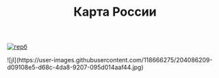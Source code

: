 <html lang='ru'>
  <head>
      <title>Гербы Росии проект по</title>
  </head>
  <body>
    <header>
      <h1><div aligh=center> Карта России </div></h1>
    </header>
    <p><a href="Yaroslavl"> <img src="![герб ярславля](https://user-images.githubusercontent.com/118666275/204868360-4a0b91fc-e392-4ac0-b63f6e4b00fbae54.jpg)"alt="герб"></a></p>
  </body>
</html>
![jl](https://user-images.githubusercontent.com/118666275/204086209-d09108e5-d68c-4da8-9207-095d014aaf44.jpg)

